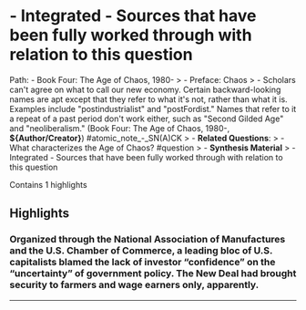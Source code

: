 # - Integrated - Sources that have been fully worked through with relation to this question

Path: - Book Four: The Age of Chaos, 1980- > - Preface: Chaos > - Scholars can't agree on what to call our new economy. Certain backward-looking names are apt except that they refer to what it's not, rather than what it is. Examples include "postindustrialist" and "postFordist." Names that refer to it a repeat of a past period don't work either, such as "Second Gilded Age" and "neoliberalism." (Book Four: The Age of Chaos, 1980-, __${Author/Creator}__) #atomic_note_-_SN(A)CK > - **Related Questions**: > - What characterizes the Age of Chaos? #question > - **Synthesis Material** > - Integrated - Sources that have been fully worked through with relation to this question

Contains 1 highlights

## Highlights

### Organized through the National Association of Manufactures and the U.S. Chamber of Commerce, a leading bloc of U.S. capitalists blamed the lack of investor “confidence” on the “uncertainty” of government policy. The New Deal had brought security to farmers and wage earners only, apparently.  
---

